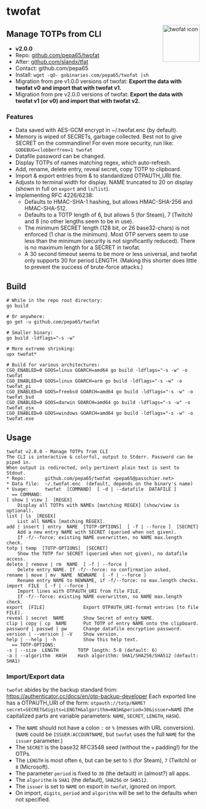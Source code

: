 # twofat
<img src="https://raw.githubusercontent.com/pepa65/twofat/master/twofat.png" width="96" alt="twofat icon" align="right">

## Manage TOTPs from CLI
* **v2.0.0**
* Repo: [github.com/pepa65/twofat](https://github.com/pepa65/twofat)
* After: [github.com/slandx/tfat](https://github.com/slandx/tfat)
* Contact: github.com/pepa65
* Install: `wget -qO- gobinaries.com/pepa65/twofat |sh`
* Migration from pre v1.0.0 versions of twofat:
  **Export the data with twofat v0 and import that with twofat v1.**
* Migration from pre v2.0.0 versions of twofat:
  **Export the data with twofat v1 (or v0) and import that with twofat v2.**

### Features
* Data saved with AES-GCM encrypt in ~/.twofat.enc (by default).
* Memory is wiped of SECRETs, garbage collected. Best not to give SECRET on the commandline!
  For even more security, run like: `GODEBUG=clobberfree=1 twofat`
* Datafile password can be changed.
* Display TOTPs of names matching regex, which auto-refresh.
* Add, rename, delete entry, reveal secret, copy TOTP to clipboard.
* Import & export entries from & to standardized OTPAUTH_URI file.
* Adjusts to terminal width for display. NAME truncated to 20 on display
  (shown in full on `export` and `ls`/`list`).
* Implementing RFC 4226/6238:
  - Defaults to HMAC-SHA-1 hashing, but allows HMAC-SHA-256 and HMAC-SHA-512.
  - Defaults to a TOTP length of 6, but allows 5 (for Steam), 7 (Twitch) and 8 (no other lengths seem to be in use).
  - The minimum SECRET length (128 bit, or 26 base32-chars) is not enforced (1 char is the minimum).
    Most OTP servers seem to use less than the minimum (security is not significantly reduced).
    There is no maximum length for a SECRET in twofat.
  - A 30 second timeout seems to be more or less universal, and twofat only supports 30 for period LENGTH.
    (Making this shorter does little to prevent the success of brute-force attacks.)

## Build
```shell
# While in the repo root directory:
go build

# Or anywhere:
go get -u github.com/pepa65/twofat

# Smaller binary:
go build -ldflags="-s -w"

# More extreme shrinking:
upx twofat*

# Build for various architectures:
CGO_ENABLED=0 GOOS=linux GOARCH=amd64 go build -ldflags="-s -w" -o twofat
CGO_ENABLED=0 GOOS=linux GOARCH=arm go build -ldflags="-s -w" -o twofat_pi
CGO_ENABLED=0 GOOS=freebsd GOARCH=amd64 go build -ldflags="-s -w" -o twofat_bsd
CGO_ENABLED=0 GOOS=darwin GOARCH=amd64 go build -ldflags="-s -w" -o twofat_osx
CGO_ENABLED=0 GOOS=windows GOARCH=amd64 go build -ldflags="-s -w" -o twofat.exe
```

## Usage
```
twofat v2.0.0 - Manage TOTPs from CLI
The CLI is interactive & colorful, output to Stderr. Password can be piped in.
When output is redirected, only pertinent plain text is sent to Stdout.
* Repo:       github.com/pepa65/twofat <pepa65@passchier.net>
* Data file:  ~/.twofat.enc  (default, depends on the binary's name)
* Usage:      twofat  [COMMAND]  [ -d | --datafile  DATAFILE ]
  == COMMAND:
[ show | view ]  [REGEX]
    Display all TOTPs with NAMEs [matching REGEX] (show/view is optional).
list | ls  [REGEX]
    List all NAMEs [matching REGEX].
add | insert | entry  NAME  [TOTP-OPTIONS]  [ -f | --force ]  [SECRET]
    Add a new entry NAME with SECRET (queried when not given).
    If -f/--force: existing NAME overwritten, no NAME max.length check.
totp | temp  [TOTP-OPTIONS]  [SECRET]
    Show the TOTP for SECRET (queried when not given), no datafile access.
delete | remove | rm  NAME  [ -f | --force ]
    Delete entry NAME. If -f/--force: no confirmation asked.
rename | move | mv  NAME  NEWNAME  [ -f | --force ]
    Rename entry NAME to NEWNAME, if -f/--force: no max.length checks.
import  FILE  [ -f | --force ]
    Import lines with OTPAUTH_URI from file FILE.
    If -f/--force: existing NAME overwritten, no NAME max.length check.
export  [FILE]              Export OTPAUTH_URI-format entries [to file FILE].
reveal | secret  NAME       Show Secret of entry NAME.
clip | copy | cp  NAME      Put TOTP of entry NAME onto the clipboard.
password | passwd | pw      Change datafile encryption password.
version | --version | -V    Show version.
help | --help | -h          Show this help text.
  == TOTP-OPTIONS:
-s | --size  LENGTH       TOTP length: 5-8 (default: 6)
-a | --algorithm  HASH    Hash algorithm: SHA1/SHA256/SHA512 (default: SHA1)
```

### Import/Export data
`twofat` abides by the backup standard from: https://authenticator.cc/docs/en/otp-backup-developer
Each exported line has a OTPAUTH_URI of the form:
`otpauth://totp/NAME?secret=SECRET&digits=LENGTH&algorithm=HASH&period=30&issuer=NAME`
(the capitalized parts are variable parameters: `NAME`, `SECRET`, `LENGTH`, `HASH`).

* The `NAME` should not have a colon `:` or `%` (messes with URL conversion).
  (`NAME` could be `ISSUER:ACCOUNTNAME`, but `twofat` uses the full `NAME` for the `issuer` parameter.)
* The `SECRET` is the base32 RFC3548 seed (without the `=` padding!) for the OTPs.
* The `LENGTH` is most often `6`, but can be set to `5` (for Steam), `7` (Twitch) or `8` (Microsoft).
* The parameter `period` is fixed to `30` (the default) in (almost?) all apps.
* The `algorithm` is `SHA1` (the default), `SHA256` or `SHA512`.
* The `issuer` is set to `NAME` on export in `twofat`, ignored on import.
* On import, `digits`, `period` and `algorithm` will be set to the defaults when not specified.


